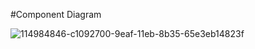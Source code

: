 #Component Diagram

![114984846-c1092700-9eaf-11eb-8b35-65e3eb14823f](https://user-images.githubusercontent.com/89767101/132361242-38c247be-667c-42dc-8dbb-3957679badcb.jpg)
